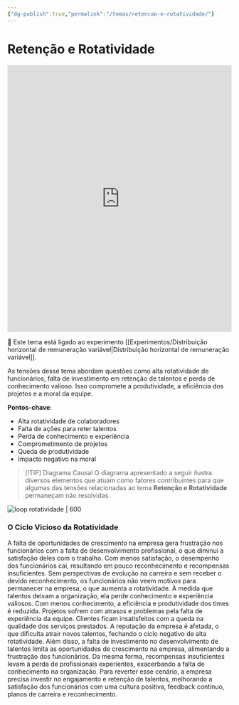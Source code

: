 ```yaml
---
{"dg-publish":true,"permalink":"/temas/retencao-e-rotatividade/"}
---
```


# Retenção e Rotatividade

<iframe src="https://embed.kumu.io/07be64df7e828d0b1c88e78111ab6c3c" width="100%" height="600" frameborder="0"></iframe>

🔗 Este tema está ligado ao experimento [[Experimentos/Distribuição horizontal de remuneração variável\|Distribuição horizontal de remuneração variável]].

As tensões desse tema abordam questões como alta rotatividade de funcionários, falta de investimento em retenção de talentos e perda de conhecimento valioso. Isso compromete a produtividade, a eficiência dos projetos e a moral da equipe.

**Pontos-chave**:

* Alta rotatividade de colaboradores
* Falta de ações para reter talentos
* Perda de conhecimento e experiência
* Comprometimento de projetos
* Queda de produtividade
* Impacto negativo na moral

> [!TIP] Diagrama Causal
> O diagrama apresentado a seguir ilustra diversos elementos que atuam como fatores contribuintes para que algumas das tensões relacionadas ao tema **Retenção e Rotatividade** permaneçam não resolvidas.

![loop rotatividade | 600 ](/img/user/loop-rotatividade.png)

### O Ciclo Vicioso da Rotatividade

A falta de oportunidades de crescimento na empresa gera frustração nos funcionários com a falta de desenvolvimento profissional, o que diminui a satisfação deles com o trabalho. Com menos satisfação, o desempenho dos funcionários cai, resultando em pouco reconhecimento e recompensas insuficientes. Sem perspectivas de evolução na carreira e sem receber o devido reconhecimento, os funcionários não veem motivos para permanecer na empresa, o que aumenta a rotatividade. À medida que talentos deixam a organização, ela perde conhecimento e experiência valiosos. Com menos conhecimento, a eficiência e produtividade dos times é reduzida. Projetos sofrem com atrasos e problemas pela falta de experiência da equipe. Clientes ficam insatisfeitos com a queda na qualidade dos serviços prestados. A reputação da empresa é afetada, o que dificulta atrair novos talentos, fechando o ciclo negativo de alta rotatividade. Além disso, a falta de investimento no desenvolvimento de talentos limita as oportunidades de crescimento na empresa, alimentando a frustração dos funcionários. Da mesma forma, recompensas insuficientes levam à perda de profissionais experientes, exacerbando a falta de conhecimento na organização. Para reverter esse cenário, a empresa precisa investir no engajamento e retenção de talentos, melhorando a satisfação dos funcionários com uma cultura positiva, feedback contínuo, planos de carreira e reconhecimento.